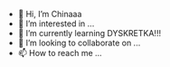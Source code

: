 - 👋 Hi, I’m Chinaaa
- 👀 I’m interested in ...
- 🌱 I’m currently learning DYSKRETKA!!!
- 💞️ I’m looking to collaborate on ...
- 📫 How to reach me ...

<!---
EnotLog/EnotLog is a ✨ special ✨ repository because its `README.md` (this file) appears on your GitHub profile.
You can click the Preview link to take a look at your changes.
--->
